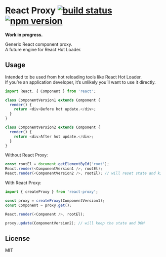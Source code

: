 # React Proxy [![build status](https://img.shields.io/travis/gaearon/react-proxy/master.svg?style=flat-square)](https://travis-ci.org/gaearon/react-proxy) [![npm version](https://img.shields.io/npm/v/react-proxy.svg?style=flat-square)](https://www.npmjs.com/package/react-proxy) 

**Work in progress.**

Generic React component proxy.  
A future engine for React Hot Loader. 

## Usage

Intended to be used from hot reloading tools like React Hot Loader.  
If you’re an application developer, it’s unlikely you’ll want to use it directly.

```js
import React, { Component } from 'react';

class ComponentVersion1 extends Component {
  render() {
    return <div>Before hot update.</div>;
  }
}

class ComponentVersion2 extends Component {
  render() {
    return <div>After hot update.</div>;
  }
}
```

Without React Proxy:

```js
const rootEl = document.getElementById('root');
React.render(<ComponentVersion1 />, rootEl);
React.render(<ComponentVersion2 />, rootEl); // will reset state and kill DOM :-(
```

With React Proxy:

```js
import { createProxy } from 'react-proxy';

const proxy = createProxy(ComponentVersion1);
const Component = proxy.get();

React.render(<Component />, rootEl);

proxy.update(ComponentVersion2); // will keep the state and DOM
```

## License

MIT
